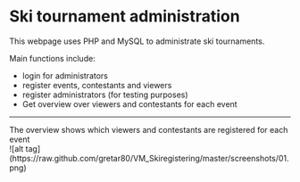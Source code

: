 Ski tournament administration
================
This webpage uses PHP and MySQL to administrate ski tournaments.

Main functions include:
  - login for administrators
  - register events, contestants and viewers
  - register administrators (for testing purposes)
  - Get overview over viewers and contestants for each event

<hr>
The overview shows which viewers and contestants are registered for each event<br>
![alt tag](https://raw.github.com/gretar80/VM_Skiregistering/master/screenshots/01.png)



